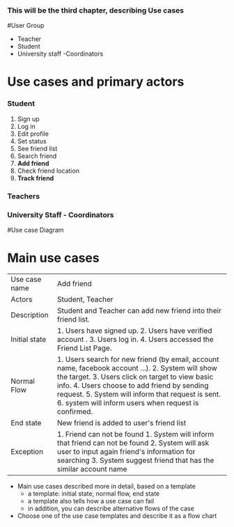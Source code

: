 ### This will be the third chapter, describing Use cases

#User Group
* Teacher
* Student
* University staff -Coordinators


# Use cases and primary actors 

### Student
 1. Sign up
 2. Log in
 3. Edit profile
 4. Set status
 5. See friend list
 6. Search friend
 7. **Add friend**
 8. Check friend location
 9. **Track friend**

### Teachers

### University Staff - Coordinators


#Use case Diagram


# Main use cases 

|               |                                                                                                      |
|---------------|------------------------------------------------------------------------------------------------------|
| Use case name | Add friend            
| Actors        | Student, Teacher                                                                                     |
| Description   | Student and Teacher can  add new friend into their friend list.                                      |
| Initial state | 1. Users have signed up. 2. Users have verified account . 3. Users log in. 4. Users accessed the Friend List Page.                                                                                                      |
| Normal Flow   | 1. Users search for new friend (by email, account name, facebook account ...). 2. System will show the target. 3. Users click on target to view basic info. 4. Users choose to add friend by sending request. 5. System will inform that request is sent. 6. system will inform users when request is confirmed.                                    |
| End state     | New friend is added to user's friend list                                                            |
| Exception     | 1. Friend can not be found  1. System will inform that friend can not be found  2. System will ask user to input again friend's information for searching  3. System suggest friend that has the similar account name     |


 






* Main use cases described more in detail, based on a template
  * a template: initial state, normal flow, end state
  * a template also tells how a use case can fail
  * in addition, you can describe alternative flows of the case
* Choose one of the use case templates and describe it as a flow chart
